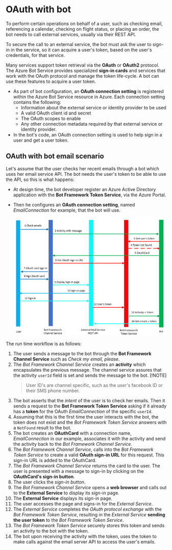 # OAuth with bot

To perform certain operations on behalf of a user, such as checking email, referencing a calendar, checking on flight status, or placing an order, the bot needs to call external services, usually via their REST API.

To secure the call to an external service, the bot must ask the user to sign-in in the service, so it can acquire a user's token, based on the user's credentials, for that service.

Many services support token retrieval via the **OAuth** or **OAuth2** protocol. The Azure Bot Service provides specialized **sign-in cards** and services that work with the OAuth protocol and manage the token life-cycle. A bot can use these features to acquire a user token.

- As part of bot configuration, an **OAuth connection setting** is registered within the Azure Bot Service resource in Azure. Each connection setting contains the following:
  - Information about the external service or identity provider to be used
  - A valid OAuth client id and secret
  - The OAuth scopes to enable
  - Any other connection metadata required by that external service or identity provider.
- In the bot's code, an OAuth connection setting is used to help sign in a user and get a user token.

## OAuth with bot email scenario

Let's assume that the user checks her recent emails through a bot which uses her email service API. The bot needs the user's token to be able to use the API, so this is what happens:

- At design time, the bot developer register an Azure Active Directory application with the **Bot Framework Token Service**, via the Azure Portal.
- Then he configures an **OAuth connection setting**, named *EmailConnection* for example, that the bot will use.

    ![oauth2 flow](../../Media/Conceptual/oauth2-flow-bot.png)

The run time workflow is as follows:

1. The user sends a message to the bot through the **Bot Framework Channel Service** such as *Check my email, please*.
1. The *Bot Framework Channel Service* creates an **activity** which encapsulates the previous message. The channel service assures that the activity `userId` field is set and sends the message to the bot.
     [!NOTE]
    > User ID's are channel specific, such as the user's facebook ID or their SMS phone number.
1. The bot asserts that the *intent* of the user is to check her emails. Then it sends a request to the **Bot Framework Token Service** asking if it already has a **token** for the OAuth *EmailConnection* of the specific `userId`. 
1. Assuming that this is the first time the user interacts with the bot, the token does not exist and the *Bot Framework Token Service* answers with a `NotFound` result to the bot.
1. The bot creates an **OAuthCard** with a connection name, *EmailConnection* in our example, associates it with the activity and send the activity back to the *Bot Framework Channel Service*.  
1. The *Bot Framework Channel Service*, calls into the *Bot Framework Token Service* to create a valid **OAuth sign-in URL** for this request. This sign-in URL is added to the OAuthCard.
1. The *Bot Framework Channel Service* returns the card to the user. The user is presented with a message to sign-in by clicking on the **OAuthCard's sign-in button**.
1. The user clicks the *sign-in button*.
1. The *Bot Framework Channel Service* opens a **web browser** and calls out to the **External Service** to display its sign-in page.
1. The **External Service** displays its sign-in page.
1. The user accesses the page and signs-in for the *External Service*.
1. The *External Service* completes the *OAuth protocol exchange* with the *Bot Framework Token Service*, resulting in the *External Service* **sending the user token** to the *Bot Framework Token Service*.
1. The *Bot Framework Token Service* securely stores this token and sends an activity to the bot with the token.
1. The bot upon receiving the activity with the token, uses the token to make calls against the email server API to access the user's emails.
